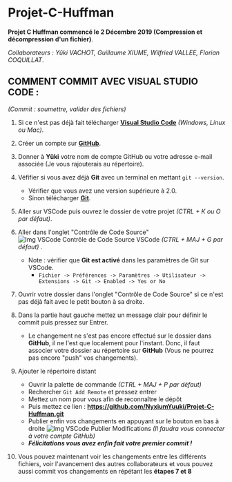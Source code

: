 # Projet-C-Huffman
**Projet C Huffman commencé le 2 Décembre 2019 (Compression et décompression d'un fichier)**.

*Collaborateurs : Yûki VACHOT, Guillaume XIUME, Wilfried VALLEE, Florian COQUILLAT*.

## COMMENT COMMIT AVEC VISUAL STUDIO CODE :
*(Commit : soumettre, valider des fichiers)*

1. Si ce n'est pas déjà fait télécharger **[Visual Studio Code](https://code.visualstudio.com/Download)** *(Windows, Linux ou Mac)*.
2. Créer un compte sur **[GitHub](https://github.com/)**.
3. Donner à **Yûki** votre nom de compte GitHub ou votre adresse e-mail associée (Je vous rajouterais au répertoire).
4. Véfifier si vous avez déjà **Git** avec un terminal en mettant `git --version`.
   - Vérifier que vous avez une version supérieure à 2.0.
   - Sinon télécharger **[Git](https://git-scm.com/downloads)**.
5. Aller sur VSCode puis ouvrez le dossier de votre projet *(CTRL + K ou O par défaut)*.
6. Aller dans l'onglet "Contrôle de Code Source" ![Img VSCode Contrôle de Code Source VSCode](https://cdn.vachot.fr/img/vscode_icon_controle_code_source_25x22.png) *(CTRL + MAJ + G par défaut)* .
   - Note : vérifier que **Git est activé** dans les paramètres de Git sur VSCode. 
     - `Fichier -> Préférences -> Paramètres -> Utilisateur -> Extensions -> Git -> Enabled -> Yes or No`
7. Ouvrir votre dossier dans l'onglet "Contrôle de Code Source" si ce n'est pas déjà fait avec le petit bouton à sa droite.
8. Dans la partie haut gauche mettez un message clair pour définir le commit puis pressez sur Entrer.
   - Le changement ne s'est pas encore effectué sur le dossier dans **GitHub**, il ne l'est que localement pour l'instant. Donc, il faut associer votre dossier au répertoire sur **GitHub** (Vous ne pourrez pas encore "push" vos changements).

9. Ajouter le répertoire distant
   - Ouvrir la palette de commande *(CTRL + MAJ + P par défaut)*
   - Rechercher `Git Add Remote` et pressez entrer
   - Mettez un nom pour vous afin de reconnaître le dépôt
   - Puis mettez ce lien : **https://github.com/NyxiumYuuki/Projet-C-Huffman.git**
   - Publier enfin vos changements en appuyant sur le bouton en bas à droite ![Img VSCode Publier Modifications](https://cdn.vachot.fr/img/vscode_icon_publish_modifications_25x21.png) *(Il faudra vous connecter à votre compte GitHub)*
   - ***Félicitations vous avez enfin fait votre premier commit !***
10. Vous pouvez maintenant voir les changements entre les différents fichiers, voir l'avancement des autres collaborateurs et vous pouvez aussi commit vos changements en répétant les **étapes 7 et 8**
